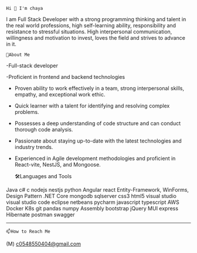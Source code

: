     Hi 👋 I'm chaya

I am Full Stack Developer with a strong programming thinking and talent in the real world professions, high self-learning ability,
responsibility and resistance to stressful situations. High interpersonal communication,
willingness and motivation to invest, loves the field and strives to advance in it.

    💭About Me

-Full-stack developer

-Proficient in frontend and backend technologies

 - Proven ability to work effectively in a team, strong interpersonal skills, empathy, and exceptional work ethic.

 - Quick learner with a talent for identifying and resolving complex problems.

 - Possesses a deep understanding of code structure and can conduct thorough code analysis.

 - Passionate about staying up-to-date with the latest technologies and industry trends.

 - Experienced in Agile development methodologies and proficient in React-vite, NestJS, and Mongoose.


    🛠Languages and Tools
   
Java c# c nodejs nestjs python
Angular react  Entity-Framework, WinForms, Design Pattern  .NET Core 
mongodb sqlserver css3 html5 
visual studio visual studio code eclipse netbeans pycharm
javascript typescript
AWS Docker K8s git
pandas numpy Assembly bootstrap jQuery MUI express
Hibernate postman swagger


---------
    📫How to Reach Me

(M) c0548550404@gmail.com









